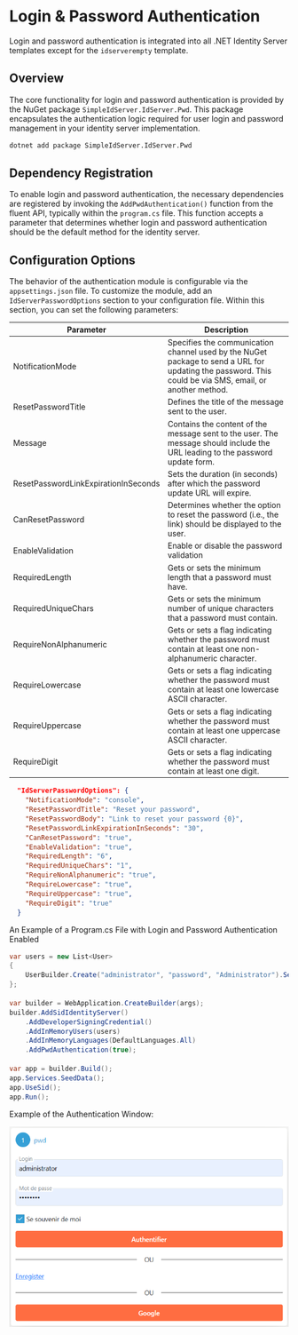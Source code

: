 # Login & Password Authentication

Login and password authentication is integrated into all .NET Identity Server templates except for the `idserverempty` template.

## Overview

The core functionality for login and password authentication is provided by the NuGet package `SimpleIdServer.IdServer.Pwd`. 
This package encapsulates the authentication logic required for user login and password management in your identity server implementation.

```bash  title="cmd.exe"
dotnet add package SimpleIdServer.IdServer.Pwd
```

## Dependency Registration

To enable login and password authentication, the necessary dependencies are registered by invoking the `AddPwdAuthentication()` function from the fluent API, typically within the `program.cs` file. This function accepts a parameter that determines whether login and password authentication should be the default method for the identity server.

## Configuration Options

The behavior of the authentication module is configurable via the `appsettings.json` file. To customize the module, add an `IdServerPasswordOptions` section to your configuration file. Within this section, you can set the following parameters:

| Parameter | Description |
| --------- | ----------- |
| NotificationMode | Specifies the communication channel used by the NuGet package to send a URL for updating the password. This could be via SMS, email, or another method. |
| ResetPasswordTitle | Defines the title of the message sent to the user. |
| Message | Contains the content of the message sent to the user. The message should include the URL leading to the password update form. |
| ResetPasswordLinkExpirationInSeconds | Sets the duration (in seconds) after which the password update URL will expire. |
| CanResetPassword | Determines whether the option to reset the password (i.e., the link) should be displayed to the user. |
| EnableValidation | Enable or disable the password validation |
| RequiredLength          | Gets or sets the minimum length that a password must have. |
| RequiredUniqueChars     | Gets or sets the minimum number of unique characters that a password must contain. |
| RequireNonAlphanumeric  | Gets or sets a flag indicating whether the password must contain at least one non-alphanumeric character. |
| RequireLowercase        | Gets or sets a flag indicating whether the password must contain at least one lowercase ASCII character. |
| RequireUppercase        | Gets or sets a flag indicating whether the password must contain at least one uppercase ASCII character. |
| RequireDigit            | Gets or sets a flag indicating whether the password must contain at least one digit. |

```json title="appsettings.json"
  "IdServerPasswordOptions": {
    "NotificationMode": "console",
    "ResetPasswordTitle": "Reset your password",
    "ResetPasswordBody": "Link to reset your password {0}",
    "ResetPasswordLinkExpirationInSeconds": "30",
    "CanResetPassword": "true",
    "EnableValidation": "true",
    "RequiredLength": "6",
    "RequiredUniqueChars": "1",
    "RequireNonAlphanumeric": "true",
    "RequireLowercase": "true",
    "RequireUppercase": "true",
    "RequireDigit": "true"
  }
```

An Example of a Program.cs File with Login and Password Authentication Enabled

```csharp  title="Program.cs"
var users = new List<User>
{
    UserBuilder.Create("administrator", "password", "Administrator").SetEmail("adm@mail.com").SetFirstname("Administrator").Build()
};

var builder = WebApplication.CreateBuilder(args);
builder.AddSidIdentityServer()
    .AddDeveloperSigningCredential()
    .AddInMemoryUsers(users)
    .AddInMemoryLanguages(DefaultLanguages.All)
    .AddPwdAuthentication(true);

var app = builder.Build();
app.Services.SeedData();
app.UseSid();
app.Run();
```

Example of the Authentication Window:

![Authenticate](./imgs/pwd.png)